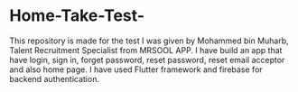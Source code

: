 # Home-Take-Test-
This repository is made for the test I was given by Mohammed bin Muharb, Talent Recruitment Specialist from MRSOOL APP. I have build an app that have login, sign in, forget password, reset password, reset email acceptor and also home page. I have used Flutter framework and firebase for backend authentication.  
